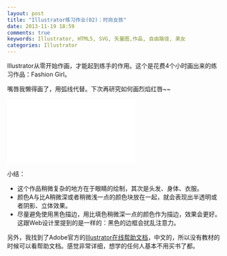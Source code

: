 ```yaml
---
layout: post
title: "Illustrator练习作业(02)：时尚女孩"
date: 2013-11-19 18:59
comments: true
keywords: Illustrator, HTML5, SVG, 矢量图,作品, 自由路径, 美女
categories: Illustrator
---
```


Illustrator从零开始作画，才能起到练手的作用。这个是花费4个小时画出来的练习作品：Fashion Girl。

嘴唇我懒得画了，用弧线代替。下次再研究如何画烈焰红唇~~

<embed src="{{ root_url}}/svg/FashionGirl.svg" type="image/svg+xml">

小结：
<!-- more -->

+ 这个作品稍微复杂的地方在于眼睛的绘制，其次是头发、身体、衣服。
+ 颜色A与比A稍微深或者稍微浅一点的颜色块放在一起，就会表现出半透明或者阴影、立体效果。
+ 尽量避免使用黑色描边，用比填色稍微深一点的颜色作为描边，效果会更好。这跟Web设计里提到的是一样的：黑色的边框会扰乱注意力。

另外，我找到了Adobe官方的<a href="http://helpx.adobe.com/cn/illustrator/topics.html" target="_blank">Illustrator在线帮助文档</a>，中文的，所以没有教材的时候可以看帮助文档。感觉非常详细，想学的任何人基本不用买书了都。